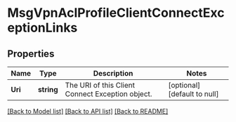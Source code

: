 # MsgVpnAclProfileClientConnectExceptionLinks

## Properties
Name | Type | Description | Notes
------------ | ------------- | ------------- | -------------
**Uri** | **string** | The URI of this Client Connect Exception object. | [optional] [default to null]

[[Back to Model list]](../README.md#documentation-for-models) [[Back to API list]](../README.md#documentation-for-api-endpoints) [[Back to README]](../README.md)


